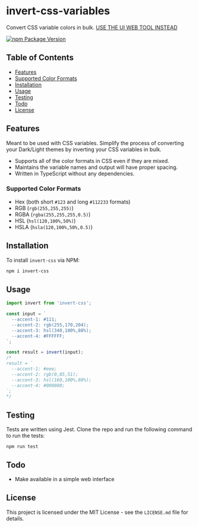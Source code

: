 # invert-css-variables

Convert CSS variable colors in bulk.
[USE THE UI WEB TOOL INSTEAD](https://github.com/chaseottofy/invert-css-variables-ui)

[![npm Package Version](https://img.shields.io/npm/v/invert-css)](https://www.npmjs.com/package/invert-css)

## Table of Contents

- [Features](#features)
- [Supported Color Formats](#supported-color-formats)
- [Installation](#installation)
- [Usage](#usage)
- [Testing](#testing)
- [Todo](#todo)
- [License](#license)

## Features

Meant to be used with CSS variables. Simplify the process of converting your Dark/Light themes by inverting your CSS variables in bulk.

- Supports all of the color formats in CSS even if they are mixed.
- Maintains the variable names and output will have proper spacing.
- Written in TypeScript without any dependencies.

### Supported Color Formats

- Hex (both short `#123` and long `#112233` formats)
- RGB (`rgb(255,255,255)`)
- RGBA (`rgba(255,255,255,0.5)`)
- HSL (`hsl(120,100%,50%)`)
- HSLA (`hsla(120,100%,50%,0.5)`)

## Installation

To install `invert-css` via NPM:
 
```bash
npm i invert-css
```

## Usage

```javascript
import invert from 'invert-css';

const input = `
  --accent-1: #111;
  --accent-2: rgb(255,170,204);
  --accent-3: hsl(340,100%,88%);
  --accent-4: #FFFFFF;
`;

const result = invert(input);
/*
result = `
  --accent-1: #eee;
  --accent-2: rgb(0,85,51);
  --accent-3: hsl(160,100%,88%);
  --accent-4: #000000;
`;
*/
```

## Testing

Tests are written using Jest.
Clone the repo and run the following command to run the tests:

```
npm run test
```

## Todo

- Make available in a simple web interface

## License

This project is licensed under the MIT License - see the `LICENSE.md` file for details.
